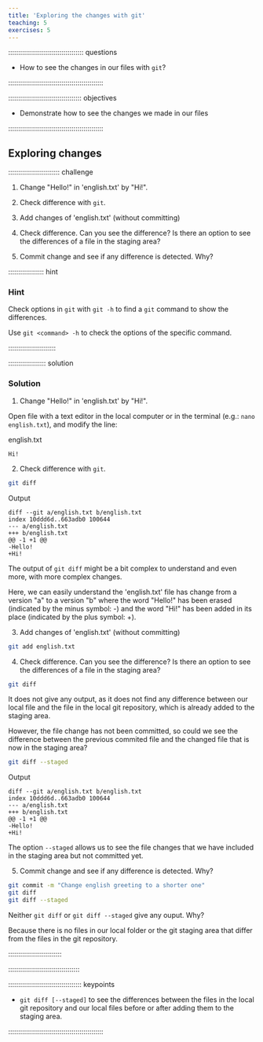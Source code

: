```yaml
---
title: 'Exploring the changes with git'
teaching: 5
exercises: 5
---
```


:::::::::::::::::::::::::::::::::::::: questions 

- How to see the changes in our files with `git`?

::::::::::::::::::::::::::::::::::::::::::::::::

::::::::::::::::::::::::::::::::::::: objectives

- Demonstrate how to see the changes we made in our files

::::::::::::::::::::::::::::::::::::::::::::::::

## Exploring changes

:::::::::::::::::::::::::: challenge

1. Change "Hello!" in 'english.txt' by "Hi!".

2. Check difference with `git`.

3. Add changes of 'english.txt' (without committing)

4. Check difference. Can you see the difference? Is there an option to see the differences of a file in the staging area?

5. Commit change and see if any difference is detected. Why?

:::::::::::::::::: hint

### Hint

Check options in `git` with `git -h` to find a `git` command to show the differences.

Use `git <command> -h` to check the options of the specific command.

::::::::::::::::::::::::

::::::::::::::::::: solution

### Solution

1. Change "Hello!" in 'english.txt' by "Hi!".

Open file with a text editor in the local computer or in the terminal (e.g.: `nano english.txt`), and modify the line:

english.txt

```
Hi!
```


2. Check difference with `git`.

```sh
git diff
```

Output

```
diff --git a/english.txt b/english.txt
index 10ddd6d..663adb0 100644
--- a/english.txt
+++ b/english.txt
@@ -1 +1 @@
-Hello!
+Hi!
```

The output of `git diff` might be a bit complex to understand and even more, with more complex changes. 

Here, we can easily understand the 'english.txt' file has change from a version "a" to a version "b" where the word "Hello!" has been erased (indicated by the minus symbol: -) and the word "Hi!" has been added in its place (indicated by the plus symbol: +).


3. Add changes of 'english.txt' (without committing)

```sh
git add english.txt
```

4. Check difference. Can you see the difference? Is there an option to see the differences of a file in the staging area?

```sh
git diff
```

It does not give any output, as it does not find any difference between our local file and the file in the local git repository, which is already added to the staging area.

However, the file change has not been committed, so could we see the difference between the previous commited file and the changed file that is now in the staging area?

```sh
git diff --staged
```

Output

```
diff --git a/english.txt b/english.txt
index 10ddd6d..663adb0 100644
--- a/english.txt
+++ b/english.txt
@@ -1 +1 @@
-Hello!
+Hi!
```

The option `--staged` allows us to see the file changes that we have included in the staging area but not committed yet.


5. Commit change and see if any difference is detected. Why?

```sh
git commit -m "Change english greeting to a shorter one"
git diff
git diff --staged
```

Neither `git diff` or `git diff --staged` give any ouput. Why?

Because there is no files in our local folder or the git staging area that differ from the files in the git repository. 

:::::::::::::::::::::::::::

::::::::::::::::::::::::::::::::::::



::::::::::::::::::::::::::::::::::::: keypoints 

- `git diff [--staged]` to see the differences between the files in the local git repository and our local files before or after adding them to the staging area.

::::::::::::::::::::::::::::::::::::::::::::::::

